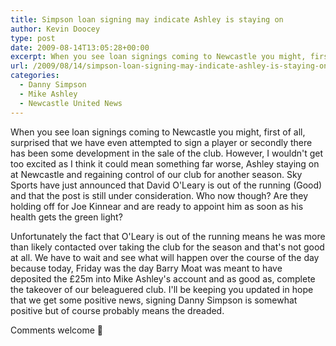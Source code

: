 ```yaml
---
title: Simpson loan signing may indicate Ashley is staying on
author: Kevin Doocey
type: post
date: 2009-08-14T13:05:28+00:00
excerpt: When you see loan signings coming to Newcastle you might, first of all, surprised that we have even attempted to sign a player or secondly there..
url: /2009/08/14/simpson-loan-signing-may-indicate-ashley-is-staying-on/
categories:
  - Danny Simpson
  - Mike Ashley
  - Newcastle United News
---
```


When you see loan signings coming to Newcastle you might, first of all, surprised that we have even attempted to sign a player or secondly there has been some development in the sale of the club. However, I wouldn't get too excited as I think it could mean something far worse, Ashley staying on at Newcastle and regaining control of our club for another season. Sky Sports have just announced that David O'Leary is out of the running (Good) and that the post is still under consideration. Who now though? Are they holding off for Joe Kinnear and are ready to appoint him as soon as his health gets the green light?

Unfortunately the fact that O'Leary is out of the running means he was more than likely contacted over taking the club for the season and that's not good at all. We have to wait and see what will happen over the course of the day because today, Friday was the day Barry Moat was meant to have deposited the £25m into Mike Ashley's account and as good as, complete the takeover of our beleaguered club. I'll be keeping you updated in hope that we get some positive news, signing Danny Simpson is somewhat positive but of course probably means the dreaded.

Comments welcome 🙂

